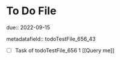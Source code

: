 # To Do File

due:: 2022-09-15

metadatafield:: todoTestFile_656_43

- [ ] Task of todoTestFile_656 1 [[Query me]]
